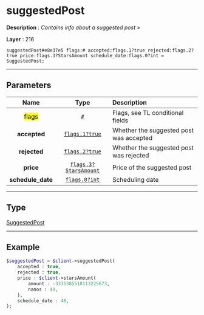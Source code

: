 # suggestedPost

**Description** : *Contains info about a suggested post &raquo;*

**Layer** : 216

```tl
suggestedPost#e8e37e5 flags:# accepted:flags.1?true rejected:flags.2?true price:flags.3?StarsAmount schedule_date:flags.0?int = SuggestedPost;
```

---

## Parameters

| Name | Type | Description |
| :---: | :---: | :--- |
| <mark>flags</mark> | [`#`](type/#) | Flags, see TL conditional fields |
| **accepted** | [`flags.1?true`](type/true) | Whether the suggested post was accepted |
| **rejected** | [`flags.2?true`](type/true) | Whether the suggested post was rejected |
| **price** | [`flags.3?StarsAmount`](type/StarsAmount) | Price of the suggested post |
| **schedule_date** | [`flags.0?int`](type/int) | Scheduling date |

---

## Type

[SuggestedPost](type/SuggestedPost)

---

## Example

```php
$suggestedPost = $client->suggestedPost(
	accepted : true,
	rejected : true,
	price : $client->starsAmount(
		amount : -3335385518113225673,
		nanos : 49,
	),
	schedule_date : 48,
);
```